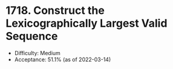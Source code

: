 # 1718. Construct the Lexicographically Largest Valid Sequence
- Difficulty: Medium
- Acceptance: 51.1% (as of 2022-03-14)
